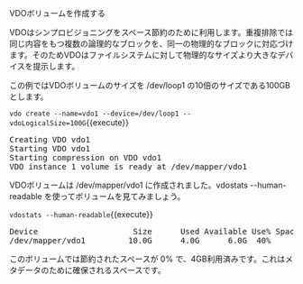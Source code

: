 VDOボリュームを作成する

VDOはシンプロビジョニングをスペース節約のために利用します。重複排除では同じ内容をもつ複数の論理的なブロックを、同一の物理的なブロックに対応づけます。そのためVDOはファイルシステムに対して物理的なサイズより大きなデバイスを提示します。

この例ではVDOボリュームのサイズを /dev/loop1 の10倍のサイズである100GBとします。

`vdo create --name=vdo1 --device=/dev/loop1 --vdoLogicalSize=100G`{{execute}}

<pre class="file">
Creating VDO vdo1
Starting VDO vdo1
Starting compression on VDO vdo1
VDO instance 1 volume is ready at /dev/mapper/vdo1
</pre>

VDOボリュームは /dev/mapper/vdo1 に作成されました。vdostats --human-readable を使ってボリュームを見てみましょう。

`vdostats --human-readable`{{execute}}

<pre class=”file”>
Device                    Size      Used Available Use% Space saving%
/dev/mapper/vdo1         10.0G      4.0G      6.0G  40%            0%
</pre>

このボリュームでは節約されたスペースが 0% で、4GB利用済みです。これはメタデータのために確保されるスペースです。
